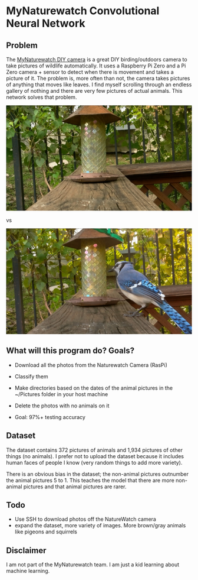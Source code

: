 # MyNaturewatch Convolutional Neural Network

## Problem
The [MyNaturewatch DIY camera](https://mynaturewatch.net/daylight-camera-instructions) is a great DIY birding/outdoors camera to take pictures of wildlife automatically. It uses a Raspberry Pi Zero and a Pi Zero camera + sensor to detect when there is movement and takes a picture of it. The problem is, more often than not, the camera takes pictures of anything that moves like leaves. I find myself scrolling through an endless gallery of nothing and there are very few pictures of actual animals. This network solves that problem.

![no animal](/resources/2020-05-14-14-38-41.jpg)

vs

![yes animal](/resources/2020-05-14-08-31-45.jpg)

## What will this program do? Goals?
- Download all the photos from the Naturewatch Camera (RasPi)
- Classify them
- Make directories based on the dates of the animal pictures in the ~/Pictures folder in your host machine
- Delete the photos with no animals on it

- Goal: 97%+ testing accuracy

## Dataset
The dataset contains 372 pictures of animals and 1,934 pictures of other things (no animals). I prefer not to upload the dataset because it includes human faces of people I know (very random things to add more variety).

There is an obvious bias in the dataset; the non-animal pictures outnumber the animal pictures 5 to 1. This teaches the model that there are more non-animal pictures and that animal pictures are rarer. 

## Todo
- Use SSH to download photos off the NatureWatch camera
- expand the dataset, more variety of images. More brown/gray animals like pigeons and squirrels

## Disclaimer
I am not part of the MyNaturewatch team. I am just a kid learning about machine learning.